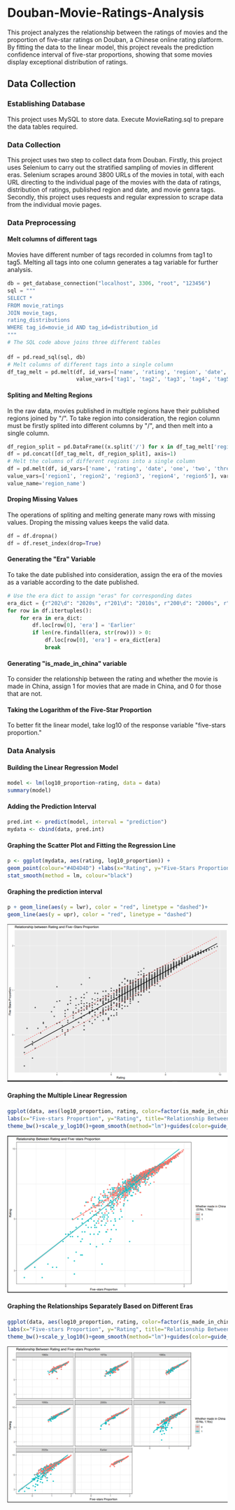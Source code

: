 # Douban-Movie-Ratings-Analysis
This project analyzes the relationship between the ratings of movies and the proportion of five-star ratings on Douban, a Chinese online rating platform. By fitting the data to the linear model, this project reveals the prediction confidence interval of five-star proportions, showing that some movies display exceptional distribution of ratings.
## Data Collection
### Establishing Database
This project uses MySQL to store data. Execute MovieRating.sql to prepare the data tables required.
### Data Collection
This project uses two step to collect data from Douban. 
Firstly, this project uses Selenium to carry out the stratified sampling of movies in different eras. Selenium scrapes around 3800 URLs of the movies in total, with each URL directing to the individual page of the movies with the data of ratings, distribution of ratings, published region and date, and movie genra tags. Secondly, this project uses requests and regular expression to scrape data from the individual movie pages. 
### Data Preprocessing
#### Melt columns of different tags
Movies have different number of tags recorded in columns from tag1 to tag5. Melting all tags into one column generates a tag variable for further analysis.
```Python
db = get_database_connection("localhost", 3306, "root", "123456")
sql = """
SELECT * 
FROM movie_ratings
JOIN movie_tags, 
rating_distributions 
WHERE tag_id=movie_id AND tag_id=distribution_id
"""
# The SQL code above joins three different tables

df = pd.read_sql(sql, db)
# Melt columns of different tags into a single column
df_tag_melt = pd.melt(df, id_vars=['name', 'rating', 'region', 'date', 'one', 'two', 'three', 'four', 'five'],
                      value_vars=['tag1', 'tag2', 'tag3', 'tag4', 'tag5'], var_name="tag", value_name="tag_name")
```
#### Spliting and Melting Regions 
In the raw data, movies published in multiple regions have their published regions joined by "/". To take region into consideration, the region column must be firstly splited into different columns by "/", and then melt into a single column.
```Python
df_region_split = pd.DataFrame((x.split('/') for x in df_tag_melt['region']), columns=['region1', 'region2', 'region3', 'region4', 'region5', 6, 7, 8, 9, 10])
df = pd.concat([df_tag_melt, df_region_split], axis=1)
# Melt the columns of different regions into a single column
df = pd.melt(df, id_vars=['name', 'rating', 'date', 'one', 'two', 'three', 'four', 'five', 'tag', 'tag_name'],
value_vars=['region1', 'region2', 'region3', 'region4', 'region5'], var_name='region',
value_name='region_name')
```
#### Droping Missing Values
The operations of spliting and melting generate many rows with missing values. Droping the missing values keeps the valid data. 
```Python
df = df.dropna()
df = df.reset_index(drop=True)
```
#### Generating the "Era" Variable
To take the date published into consideration, assign the era of the movies as a variable according to the date published.
```Python
# Use the era dict to assign "eras" for corresponding dates
era_dict = {r"202\d": "2020s", r"201\d": "2010s", r"200\d": "2000s", r"199\d": "1990s", r"198\d": "1980s", r"197\d": "1970s", r"196\d": "1960s"}
for row in df.itertuples():
    for era in era_dict:
        df.loc[row[0], 'era'] = 'Earlier'
        if len(re.findall(era, str(row))) > 0:
            df.loc[row[0], 'era'] = era_dict[era]
            break
```
#### Generating "is_made_in_china" variable
To consider the relationship between the rating and whether the movie is made in China, assign 1 for movies that are made in China, and 0 for those that are not.
#### Taking the Logarithm of the Five-Star Proportion
To better fit the linear model, take log10 of the response variable "five-stars proportion."

### Data Analysis
#### Building the Linear Regression Model 
```R
model <- lm(log10_proportion~rating, data = data)
summary(model)
```
#### Adding the Prediction Interval
```R
pred.int <- predict(model, interval = "prediction")
mydata <- cbind(data, pred.int)
```
#### Graphing the Scatter Plot and Fitting the Regression Line
```R
p <- ggplot(mydata, aes(rating, log10_proportion)) +
geom_point(colour="#4D4D4D") +labs(x="Rating", y="Five-Stars Proportion", title='Relationship between Rating and Five-Stars Proportion')+
stat_smooth(method = lm, colour="black")
```

#### Graphing the prediction interval
```R
p + geom_line(aes(y = lwr), color = "red", linetype = "dashed")+
geom_line(aes(y = upr), color = "red", linetype = "dashed")
```
![image](https://github.com/oliver-2003/Douban-Movie-Ratings-Analysis/blob/main/Regression%20Models/Linear%20Model.png)

#### Graphing the Multiple Linear Regression 
``` R
ggplot(data, aes(log10_proportion, rating, color=factor(is_made_in_china)))+geom_point()+
labs(x="Five-stars Proportion", y="Rating", title="Relationship Between Rating and Five-stars Proportion")+
theme_bw()+scale_y_log10()+geom_smooth(method="lm")+guides(color=guide_legend(title="Whether made in China \n (0:No, 1:Yes)"))
```
![image](https://github.com/oliver-2003/Douban-Movie-Ratings-Analysis/blob/main/Regression%20Models/Multiple%20Regression%20Model.png)

#### Graphing the Relationships Separately Based on Different Eras
```R
ggplot(data, aes(log10_proportion, rating, color=factor(is_made_in_china)))+geom_point()+
labs(x="Five-stars Proportion", y="Rating", title="Relationship Between Rating and Five-stars Proportion")+
theme_bw()+scale_y_log10()+geom_smooth(method="lm")+guides(color=guide_legend(title="Whether made in China \n (0:No, 1:Yes)"))+facet_wrap("era")
```
![image](https://github.com/oliver-2003/Douban-Movie-Ratings-Analysis/blob/main/Regression%20Models/Multiple%20Regression%20By%20Era.png)

